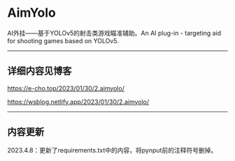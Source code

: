 # AimYolo
AI外挂——基于YOLOv5的射击类游戏瞄准辅助。An AI plug-in - targeting aid for shooting games based on YOLOv5.

---
## 详细内容见博客
https://e-cho.top/2023/01/30/2.aimyolo/  

https://wsblog.netlify.app/2023/01/30/2.aimyolo/

---
## 内容更新
2023.4.8：更新了requirements.txt中的内容，将pynput前的注释符号删掉。

